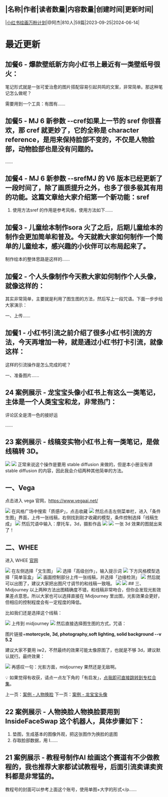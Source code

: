 |名称|作者|读者数量|内容数量|创建时间|更新时间|
---
|[小红书绘画万粉计划](https://xiaobot.net/p/mj?refer=0b133df9-27dc-423b-8101-639049001c13)|@阿杰|810人|59篇|2023-09-25|2024-06-14|

# 最近更新
## 加餐6 - 爆款壁纸新方向小红书上最近有一类壁纸号很火：

笔记形式就是一张可爱治愈的图片搭配容易引起共鸣的文案，非常简单。那这种笔记怎么做呢？

需要用到一个工具：有图有......
## 加餐5 - MJ 6 新参数 --cref如果上一节的 sref 你很喜欢，那 cref 就更妙了，它的全称是 character reference，是用来保持脸部不变的，不仅是人物脸部，动物脸部也是没有问题的。

......
## 加餐4 - MJ 6 新参数 --srefMJ 的 V6 版本已经更新了一段时间了，除了画质提升之外，也多了很多极其有用的功能。这篇文章给大家介绍第一个新功能：sref
1. 使用方法sref 的作用是参考风格，使用方法如下......
## 加餐3 - 儿童绘本制作sora 火了之后，后期儿童绘本的制作会更加简单和普及。今天就教大家如何制作一个简单的儿童绘本，感兴趣的小伙伴可以布局起来了。


制作绘本的整体思路是这样的......
## 加餐2 - 个人头像制作今天教大家如何制作个人头像，就像这样的：


其实非常简单，主要就是利用了图生图的方法，然后写上一段咒语。下面一步步给大家演示：

一、上传......
## 加餐1 - 小红书引流之前介绍了很多小红书引流的方法，今天再增加一种，就是通过小红书打卡引流，就像这样：


这样的引流操作是怎么完成的呢？

一、准备图片......
## 24 案例展示 - 龙宝宝头像小红书上有这么一类笔记，主体是一个人类宝宝和龙，非常热门：


评论区全是清一色的接好运




......
## 23 案例展示 - 线稿变实物小红书上有一类笔记，是做线稿转 3D。

<img src="https://static.xiaobot.net/file/2023-11-30/293161/2747cfc0af76d69cfe33c4c42e28898d.png">
<img src="https://static.xiaobot.net/file/2023-11-30/293161/bc81b52e9117ccec077f50dc822228cc.png">
正常来说这个操作是要用 stable diffusion 来做的，但是本小册没有讲 stable diffusion 的内容，因此我会介绍两种其他简单的方法。

## 一、Vega
点击进入 vega 官网，<a target="_blank" rel="noopener noreferrer nofollow" href="https://www.vegaai.net/">https://www.vegaai.net/</a>

<img src="https://static.xiaobot.net/file/2023-11-30/293161/4f77df857710de67d8b6c71fccf307f3.png">
在风格广场中搜索「质感IP」，点击收藏

<img src="https://static.xiaobot.net/file/2023-11-30/293161/6cf2822ff2bc69175b74fc6499966825.png">
然后点击左侧菜单栏，进入「条件生图」界面，上传一张线稿，右侧找到刚才收藏的模型，条件控制选择「线稿生成」

<img src="https://static.xiaobot.net/file/2023-11-30/293161/94d30f7b0fc0a03810828ad542de8de5.png">
然后咒语中输入：摩托车，3d，摄影作品

<img src="https://static.xiaobot.net/file/2023-11-30/293161/c60de41d16d07d7666c1392115ab55b6.png">
<img src="https://static.xiaobot.net/file/2023-11-30/293161/f81c7949affdb7a7a0b0c53971c5e217.png">
一张 3d 效果的图就出来了！

## 二、WHEE
进入 WHEE <a target="_blank" rel="noopener noreferrer nofollow" href="https://www.whee.com/">官网</a>

<img src="https://static.xiaobot.net/file/2023-11-30/293161/d094b792f7204cbcbe8cf3e22fd55797.png">
在左侧选择「文生图」

<img src="https://static.xiaobot.net/file/2023-11-30/293161/204f55d5090b704a489b0e32374b1d74.png">
选择「高级创作」，输入提示词

<img src="https://static.xiaobot.net/file/2023-11-30/293161/1134a71ce33ec5df9c916997a9bba7dc.png">
下方风格模型选择「简单盲盒」

<img src="https://static.xiaobot.net/file/2023-11-30/293161/cf8350c50a1dd014512bf5a075676e08.png">
画面控制部分上传一张线稿，并选择「边缘检测」

<img src="https://static.xiaobot.net/file/2023-11-30/293161/54218c3122be14f74a17ef456bb751a7.png">
然后就可以出图了，建议大家把出图尺寸调节的和线稿一致哦。

<img src="https://static.xiaobot.net/file/2023-11-30/293161/22b5994a2aa3c4b7e27fa79fe7356e01.png">
<img src="https://static.xiaobot.net/file/2023-11-30/293161/a78bce99dd7cb96b245452800dbfffd0.png">
## 三、Midjourney
以上两种方法出图精确度不错，和线稿非常吻合，但你会发现光影效果差点意思。所以大家也可以选择直接在 Midjourney 里出图，光影效果会更好，但相应的控制程度会有一定程度的降低。

比如我们还是选择这个线稿：

<img src="https://static.xiaobot.net/file/2023-11-30/293161/88047500e52cc37c1da9428f506691c8.png">
上传到 midjourney

<img src="https://static.xiaobot.net/file/2023-11-30/293161/e843b13f4d2b70262a41b7eb653f86ee.png">
然后直接选择图生图的方式，咒语：

图片链接+<strong>motorcycle, 3d, photography,soft lighting, solid background --v 5.2</strong>

建议大家不要用 iw2，不然最终的效果可能太像原图了，也就是不够 3d，建议默认就行。最终效果：

<img src="https://static.xiaobot.net/file/2023-11-30/293161/e85af7a2c1982c2826557e0d63e0da82.png">
再感叹一句：光影方面，midjourney 果然还是无敌啊。

💡 如果觉得有收获，请点一点左下角的「有启发」，<a target="_blank" rel="noopener noreferrer nofollow" href="https://xiaobot.net/post/b640e5a5-8596-4fe8-80af-91a63ad8407a">点我即可直接跳转到专栏合集</a>。

上一页：<a target="_blank" rel="noopener noreferrer nofollow" href="https://xiaobot.net/post/39205baa-fddb-4e9d-8e43-c7b16bb0052f">案例 - 人物换脸</a>
下一页：<a target="_blank" rel="noopener noreferrer nofollow" href="https://xiaobot.net/post/ffe78b72-67a6-4500-b05b-750e0708afff">案例 - 龙宝宝头像</a>

## 22 案例展示 - 人物换脸人物换脸要用到 InsideFaceSwap 这个机器人，具体步骤如下：

1. 垫图，生成基本的图像外观，把这张图作为换脸的底图
2. 存取脸部数据，用 I......
## 21 案例展示 - 教程号制作AI 绘画这个赛道有不少做教程的，我也推荐大家都试试教程号，后面引流卖课卖资料都是非常猛的。


教程号的封面可以参考上面这个账号，使用单图+大字的形式</p......

